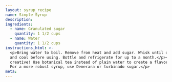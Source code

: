 ```yaml
---
layout: syrup_recipe
name: Simple Syrup
description:
ingredients:
  - name: Granulated sugar
    quantity: 1 1/2 cups
  - name: Water
    quantity: 1 1/2 cups
instructions_html: >-
  <p>Bring water to boil. Remove from heat and add sugar. Whisk until dissolved
  and cool before using. Bottle and refrigerate for up to a month.</p><p>Be
  creative! Use botanical tea instead of plain water to create a flavored syrup.
  For a more robust syrup, use Demerara or turbinado sugar.</p>
meta:
---
```


